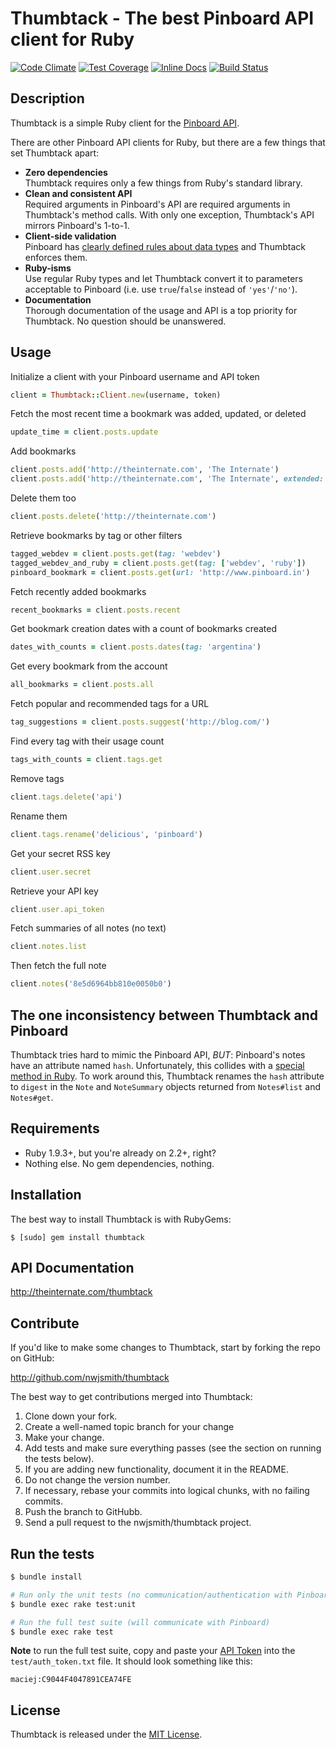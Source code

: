 # Thumbtack - The best Pinboard API client for Ruby

[![Code Climate](https://codeclimate.com/github/nwjsmith/thumbtack/badges/gpa.svg)](https://codeclimate.com/github/nwjsmith/thumbtack)
[![Test Coverage](https://codeclimate.com/github/nwjsmith/thumbtack/badges/coverage.svg)](https://codeclimate.com/github/nwjsmith/thumbtack)
[![Inline Docs](http://inch-ci.org/github/nwjsmith/thumbtack.svg?branch=master)](http://inch-ci.org/github/nwjsmith/thumbtack)
[![Build Status](https://travis-ci.org/nwjsmith/thumbtack.svg?branch=master)](https://travis-ci.org/nwjsmith/thumbtack)

## Description

Thumbtack is a simple Ruby client for the [Pinboard API](https://pinboard.in/api).

There are other Pinboard API clients for Ruby, but there are a few things that set Thumbtack apart:

* **Zero dependencies**  
  Thumbtack requires only a few things from Ruby's standard library.
* **Clean and consistent API**  
  Required arguments in Pinboard's API are required arguments in Thumbtack's method calls. With only one exception, Thumbtack's API mirrors Pinboard's 1-to-1.
* **Client-side validation**  
  Pinboard has [clearly defined rules about data types](https://pinboard.in/api/#data) and Thumbtack enforces them.
* **Ruby-isms**  
  Use regular Ruby types and let Thumbtack convert it to parameters acceptable to Pinboard (i.e. use `true`/`false` instead of `'yes'`/`'no'`).
* **Documentation**  
  Thorough documentation of the usage and API is a top priority for Thumbtack. No question should be unanswered.

## Usage

Initialize a client with your Pinboard username and API token

``` ruby
client = Thumbtack::Client.new(username, token)
```

Fetch the most recent time a bookmark was added, updated, or deleted

``` ruby
update_time = client.posts.update
```

Add bookmarks

``` ruby
client.posts.add('http://theinternate.com', 'The Internate')
client.posts.add('http://theinternate.com', 'The Internate', extended: 'The personal website of Nate Smith', tags: ['awesome', 'essential'])
```

Delete them too

``` ruby
client.posts.delete('http://theinternate.com')
```

Retrieve bookmarks by tag or other filters

``` ruby
tagged_webdev = client.posts.get(tag: 'webdev')
tagged_webdev_and_ruby = client.posts.get(tag: ['webdev', 'ruby'])
pinboard_bookmark = client.posts.get(url: 'http://www.pinboard.in')
```

Fetch recently added bookmarks

``` ruby
recent_bookmarks = client.posts.recent
```

Get bookmark creation dates with a count of bookmarks created

``` ruby
dates_with_counts = client.posts.dates(tag: 'argentina')
```

Get every bookmark from the account

``` ruby
all_bookmarks = client.posts.all
```

Fetch popular and recommended tags for a URL

``` ruby
tag_suggestions = client.posts.suggest('http://blog.com/')
```

Find every tag with their usage count

``` ruby
tags_with_counts = client.tags.get
```

Remove tags

``` ruby
client.tags.delete('api')
```

Rename them

``` ruby
client.tags.rename('delicious', 'pinboard')
```

Get your secret RSS key

``` ruby
client.user.secret
```

Retrieve your API key

``` ruby
client.user.api_token
```

Fetch summaries of all notes (no text)

``` ruby
client.notes.list
```

Then fetch the full note

``` ruby
client.notes('8e5d6964bb810e0050b0')
```

## The one inconsistency between Thumbtack and Pinboard

Thumbtack tries hard to mimic the Pinboard API, *BUT*: Pinboard's notes have an attribute named `hash`. Unfortunately, this collides with a [special method in Ruby](http://ruby-doc.org/core-2.1.3/Object.html#method-i-hash). To work around this, Thumbtack renames the `hash` attribute to `digest` in the `Note` and `NoteSummary` objects returned from `Notes#list` and `Notes#get`.

## Requirements

* Ruby 1.9.3+, but you're already on 2.2+, right?
* Nothing else. No gem dependencies, nothing.

## Installation

The best way to install Thumbtack is with RubyGems:

```
$ [sudo] gem install thumbtack
```

## API Documentation

http://theinternate.com/thumbtack

## Contribute

If you'd like to make some changes to Thumbtack, start by forking the repo on GitHub:

http://github.com/nwjsmith/thumbtack

The best way to get contributions merged into Thumbtack:

1. Clone down your fork.
2. Create a well-named topic branch for your change
3. Make your change.
4. Add tests and make sure everything passes (see the section on running the tests below).
5. If you are adding new functionality, document it in the README.
6. Do not change the version number.
7. If necessary, rebase your commits into logical chunks, with no failing commits.
8. Push the branch to GitHubb.
9. Send a pull request to the nwjsmith/thumbtack project.

## Run the tests

``` bash
$ bundle install

# Run only the unit tests (no communication/authentication with Pinboard)
$ bundle exec rake test:unit

# Run the full test suite (will communicate with Pinboard)
$ bundle exec rake test
```

**Note** to run the full test suite, copy and paste your [API Token](https://pinboard.in/settings/password) into the `test/auth_token.txt` file. It should look something like this:

``` text
maciej:C9044F4047891CEA74FE
```

## License

Thumbtack is released under the [MIT License](http://opensource.org/licenses/MIT).
